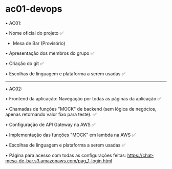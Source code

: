 # ac01-devops

• AC01:

• Nome oficial do projeto ✅
  - Mesa de Bar (Provisório)
  
• Apresentação dos membros do grupo ✅
  
• Criação do git ✅ 
  
• Escolhas de linguagem e plataforma a serem usadas ✅

_______________________________________________________


• AC02:

• Frontend da aplicação: Navegação por todas as páginas da aplicação ✅
  
• Chamadas de funções "MOCK" de backend (sem lógica de negócios, 
     apenas retornando valor fixo para teste). ✅

• Configuração de API Gateway na AWS ✅
  
• Implementação das funções "MOCK" em lambda na AWS ✅ 
  
• Escolhas de linguagem e plataforma a serem usadas ✅

• Página para acesso com todas as configurações feitas: https://chat-mesa-de-bar.s3.amazonaws.com/pag_1-login.html

